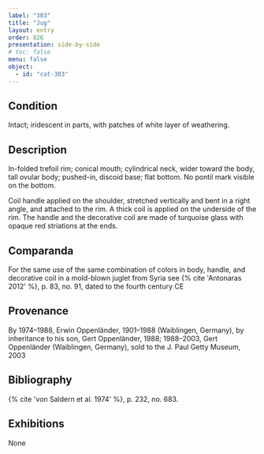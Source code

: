 ```yaml
---
label: "303"
title: "Jug"
layout: entry
order: 826
presentation: side-by-side
# toc: false
menu: false
object:
  - id: "cat-303"
---
```


## Condition

Intact; iridescent in parts, with patches of white layer of weathering.

## Description

In-folded trefoil rim; conical mouth; cylindrical neck, wider toward the body, tall ovular body; pushed-in, discoid base; flat bottom. No pontil mark visible on the bottom.

Coil handle applied on the shoulder, stretched vertically and bent in a right angle, and attached to the rim. A thick coil is applied on the underside of the rim. The handle and the decorative coil are made of turquoise glass with opaque red striations at the ends.

## Comparanda

For the same use of the same combination of colors in body, handle, and decorative coil in a mold-blown juglet from Syria see {% cite 'Antonaras 2012' %}, p. 83, no. 91, dated to the fourth century CE

## Provenance

By 1974–1988, Erwin Oppenländer, 1901–1988 (Waiblingen, Germany), by inheritance to his son, Gert Oppenländer, 1988; 1988–2003, Gert Oppenländer (Waiblingen, Germany), sold to the J. Paul Getty Museum, 2003

## Bibliography

{% cite 'von Saldern et al. 1974' %}, p. 232, no. 683.

## Exhibitions

None